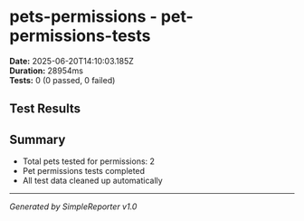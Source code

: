 # pets-permissions - pet-permissions-tests

**Date:** 2025-06-20T14:10:03.185Z  
**Duration:** 28954ms  
**Tests:** 0 (0 passed, 0 failed)

## Test Results



## Summary

- Total pets tested for permissions: 2
- Pet permissions tests completed
- All test data cleaned up automatically

---
*Generated by SimpleReporter v1.0*
